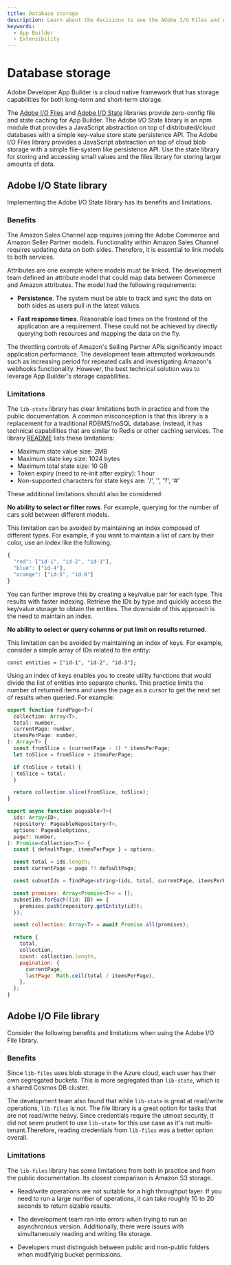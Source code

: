 ```yaml
---
title: Database storage
description: Learn about the decisions to use the Adobe I/O Files and Adobe I/O State libraries to store data.
keywords:
  - App Builder
  - Extensibility
---
```


# Database storage

Adobe Developer App Builder is a cloud native framework that has storage capabilities for both long-term and short-term storage.

The [Adobe I/O Files](https://github.com/adobe/aio-lib-files) and [Adobe I/O State](https://github.com/adobe/aio-lib-state) libraries provide zero-config file and state caching for App Builder. The Adobe I/O State library is an npm module that provides a JavaScript abstraction on top of distributed/cloud databases with a simple key-value store state persistence API. The Adobe I/O Files library provides a JavaScript abstraction on top of cloud blob storage with a simple file-system like persistence API. Use the state library for storing and accessing small values and the files library for storing larger amounts of data.

## Adobe I/O State library

Implementing the Adobe I/O State library has its benefits and limitations.

### Benefits

The Amazon Sales Channel app requires joining the Adobe Commerce and Amazon Seller Partner models. Functionality within Amazon Sales Channel requires updating data on both sides. Therefore, it is essential to link models to both services.

Attributes are one example where models must be linked. The development team defined an attribute model that could map data between Commerce and Amazon attributes. The model had the following requirements:

* **Persistence**. The system must be able to track and sync the data on both sides as users pull in the latest values.

* **Fast response times**. Reasonable load times on the frontend of the application are a requirement. These could not be achieved by directly querying both resources and mapping the data on the fly.

The throttling controls of Amazon's Selling Partner APIs significantly impact application performance. The development team attempted workarounds such as increasing period for repeated calls and investigating Amazon's webhooks functionality. However, the best technical solution was to leverage App Builder's storage capabilities.

### Limitations

The `lib-state` library has clear limitations both in practice and from the public documentation. A common misconception is that this library is a replacement for a traditional RDBMS/noSQL database. Instead, it has technical capabilities that are similar to Redis or other caching services. The library [README](https://github.com/adobe/aio-lib-state) lists these limitations:

* Maximum state value size: 2MB
* Maximum state key size: 1024 bytes
* Maximum total state size: 10 GB
* Token expiry (need to re-init after expiry): 1 hour
* Non-supported characters for state keys are: '/', '\', '?', '#'

These additional limitations should also be considered:

**No ability to select or filter rows**. For example, querying for the number of cars sold between different models.

This limitation can be avoided by maintaining an index composed of different types. For example, if you want to maintain a list of cars by their color, use an index like the following:

```js
{
  "red": ["id-1", "id-2", "id-3"],
  "blue": ["id-4"],
  "orange": ["id-5", "id-6"]
}
```

You can further improve this by creating a key/value pair for each type. This results with faster indexing. Retrieve the IDs by type and quickly access the key/value storage to obtain the entities. The downside of this approach is the need to maintain an index.

**No ability to select or query columns or put limit on results returned**.

This limitation can be avoided by maintaining an index of keys. For example, consider a simple array of IDs related to the entity:

`const entities = ["id-1", "id-2", "id-3"];`

Using an index of keys enables you to create utility functions that would divide the list of entities into separate chunks. This practice limits the number of returned items and uses the page as a cursor to get the next set of results when queried. For example:

```js
export function findPage<T>(
  collection: Array<T>,
  total: number,
  currentPage: number,
  itemsPerPage: number,
): Array<T> {
  const fromSlice = (currentPage - 1) * itemsPerPage;
  let toSlice = fromSlice + itemsPerPage;

  if (toSlice > total) {
 | toSlice = total;
  }

  return collection.slice(fromSlice, toSlice);
}

export async function pageable<T>(
  ids: Array<ID>,
  repository: PageableRepository<T>,
  options: PageableOptions,
  page?: number,
): Promise<Collection<T>> {
  const { defaultPage, itemsPerPage } = options;

  const total = ids.length;
  const currentPage = page ?? defaultPage;

  const subsetIds = findPage<string>(ids, total, currentPage, itemsPerPage);

  const promises: Array<Promise<T>> = [];
  subsetIds.forEach((id: ID) => {
    promises.push(repository.getEntity(id));
  });

  const collection: Array<T> = await Promise.all(promises);

  return {
    total,
    collection,
    count: collection.length,
    pagination: {
      currentPage,
      lastPage: Math.ceil(total / itemsPerPage),
    },
  };
}
```

## Adobe I/O File library

Consider the following benefits and limitations when using the Adobe I/O File library.

### Benefits

Since `lib-files` uses blob storage in the Azure cloud, each user has their own segregated buckets. This is more segregated than `lib-state`, which is a shared Cosmos DB cluster.

The development team also found that while `lib-state` is great at read/write operations, `lib-files` is not. The file library is a great option for tasks that are not read/write heavy. Since credentials require the utmost security, it did not seem prudent to use `lib-state` for this use case as it's not multi-tenant.Therefore, reading credentials from `lib-files` was a better option overall.

### Limitations

The `lib-files` library has some limitations from both in practice and from the public documentation. Its closest comparison is Amazon S3 storage.

* Read/write operations are not suitable for a high throughput layer. If you need to run a large number of operations, it can take roughly 10 to 20 seconds to return sizable results.

* The development team ran into errors when trying to run an asynchronous version. Additionally, there were issues with simultaneously reading and writing file storage.

* Developers must distinguish between public and non-public folders when modifying bucket permissions.
